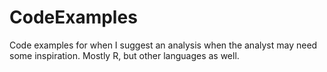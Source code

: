 # CodeExamples
 Code examples for when I suggest an analysis when the analyst may need some inspiration. Mostly R, but other languages as well.
